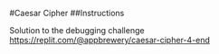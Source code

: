 #Caesar Cipher
##Instructions

Solution to the debugging challenge
https://replit.com/@appbrewery/caesar-cipher-4-end